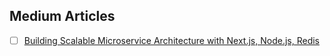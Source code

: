## Medium Articles

- [ ] [Building Scalable Microservice Architecture with Next.js, Node.js, Redis](https://mostafizur99.medium.com/building-scalable-microservice-architecture-with-next-js-node-js-redis-bec0e737f758)